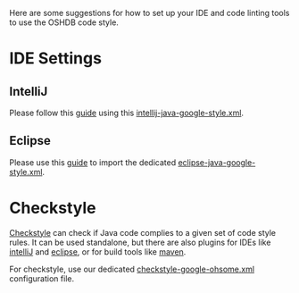 Here are some suggestions for how to set up your IDE and code linting tools to use the OSHDB code style.

# IDE Settings

## IntelliJ

Please follow this [guide](https://www.jetbrains.com/help/idea/configuring-code-style.html#d80998e33) using this [intellij-java-google-style.xml](/config/ide/intellij-java-google-style.xml).

## Eclipse

Please use this [guide](https://help.eclipse.org/neon/index.jsp?topic=%2Forg.eclipse.jdt.doc.user%2Freference%2Fpreferences%2Fjava%2Fcodestyle%2Fref-preferences-formatter.htm) to import the dedicated [eclipse-java-google-style.xml](/config/ide/eclipse-java-google-style.xml).

# Checkstyle

[Checkstyle](http://checkstyle.sourceforge.net/) can check if Java code complies to a given set of code style rules. It can be used standalone, but there are also plugins for IDEs like [intelliJ](https://plugins.jetbrains.com/plugin/1065-checkstyle-idea) and [eclipse](http://checkstyle.org/eclipse-cs/), or for build tools like [maven](https://maven.apache.org/plugins/maven-checkstyle-plugin/).

For checkstyle, use our dedicated [checkstyle-google-ohsome.xml](https://gitlab.gistools.geog.uni-heidelberg.de/giscience/big-data/ohsome/parent/-/blob/master/ohsome-codestyle/src/main/resources/checkstyle-google-ohsome.xml) configuration file.
